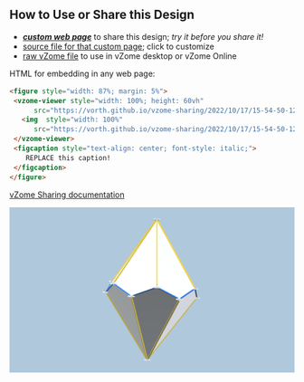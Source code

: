 
## How to Use or Share this Design

 - [***custom web page***][post] to share this design; *try it before you share it!*
 - [source file for that custom page][source]; click to customize
 - [raw vZome file][raw] to use in vZome desktop or vZome Online
 
 HTML for embedding in any web page:
 ```html
<figure style="width: 87%; margin: 5%">
  <vzome-viewer style="width: 100%; height: 60vh"
       src="https://vorth.github.io/vzome-sharing/2022/10/17/15-54-50-12-sided-antipyramid/12-sided-antipyramid.vZome" >
    <img  style="width: 100%"
       src="https://vorth.github.io/vzome-sharing/2022/10/17/15-54-50-12-sided-antipyramid/12-sided-antipyramid.png" >
  </vzome-viewer>
  <figcaption style="text-align: center; font-style: italic;">
     REPLACE this caption!
  </figcaption>
</figure>
 ```

[vZome Sharing documentation](https://vzome.github.io/vzome/sharing.html#how-it-works)

![Image](<12-sided-antipyramid.png>)


[post]: <https://vorth.github.io/vzome-sharing/2022/10/17/12-sided-antipyramid-15-54-50.html>
[source]: <https://github.com/vorth/vzome-sharing/edit/main/_posts/2022-10-17-12-sided-antipyramid-15-54-50.md>
[raw]: <https://raw.githubusercontent.com/vorth/vzome-sharing/main/2022/10/17/15-54-50-12-sided-antipyramid/12-sided-antipyramid.vZome>